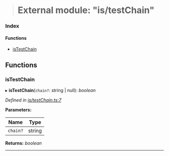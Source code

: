 > # External module: "is/testChain"

### Index

#### Functions

* [isTestChain](_is_testchain_.md#istestchain)

## Functions

###  isTestChain

▸ **isTestChain**(`chain?`: string | null): *boolean*

*Defined in [is/testChain.ts:7](url)*

**Parameters:**

Name | Type |
------ | ------ |
`chain?` | string | null |

**Returns:** *boolean*

___